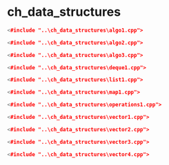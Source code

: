 # ch_data_structures #

```cpp
<#include "..\ch_data_structures\algo1.cpp">
```

```cpp
<#include "..\ch_data_structures\algo2.cpp">
```

```cpp
<#include "..\ch_data_structures\algo3.cpp">
```

```cpp
<#include "..\ch_data_structures\deque1.cpp">
```

```cpp
<#include "..\ch_data_structures\list1.cpp">
```

```cpp
<#include "..\ch_data_structures\map1.cpp">
```

```cpp
<#include "..\ch_data_structures\operations1.cpp">
```

```cpp
<#include "..\ch_data_structures\vector1.cpp">
```

```cpp
<#include "..\ch_data_structures\vector2.cpp">
```

```cpp
<#include "..\ch_data_structures\vector3.cpp">
```

```cpp
<#include "..\ch_data_structures\vector4.cpp">
```

